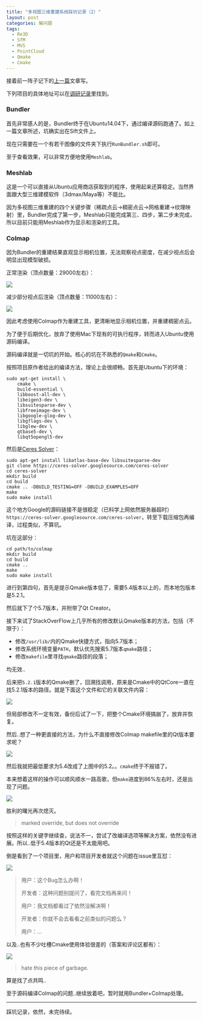 ```yaml
---
title: "多视图三维重建系统踩坑记录（2）"
layout: post
categories: 解问题
tags:
  - Re3D
  - SfM
  - MVS
  - PointCloud
  - Qmake
  - Cmake
---
```


接着前一阵子记下的[上一篇](http://leohope.com/%E8%A7%A3%E9%97%AE%E9%A2%98/2018/03/22/multi-re3d-bugs/)文章写。

下列项目的具体地址可以在[调研记录](http://leohope.com/%E8%A7%A3%E9%97%AE%E9%A2%98/2018/03/06/compare-re3d-system/)里找到。

### Bundler

首先非常感人的是，Bundler终于在Ubuntu14.04下，通过编译源码跑通了。如上一篇文章所述，坑确实出在Sift文件上。

现在只需要在一个有若干图像的文件夹下执行`RunBundler.sh`即可。

至于查看效果，可以非常方便地使用`Meshlab`。

### Meshlab

这是一个可以直接从Ubuntu应用商店获取到的程序，使用起来还算稳定。当然界面跟大型三维建模软件（3dmax/Maya等）不能比。

因为多视图三维重建的四个关键步骤（稀疏点云->稠密点云->网格重建->纹理映射）里，Bundler完成了第一步，Meshlab只能完成第三、四步，第二步未完成，所以目前只能用Meshlab作为显示和渲染的工具。

### Colmap

因为Bundler的重建结果直观显示相机位置，无法观察视点密度，在减少视点后会明显出现模型破损。

正常渲染（顶点数量：29000左右）：

![](http://ohn6qfqhe.bkt.clouddn.com/3drecon-bug-1.jpg)

减少部分视点后渲染（顶点数量：11000左右）：

![](http://ohn6qfqhe.bkt.clouddn.com/3drecon-bug-2.jpg)

因此考虑使用Colmap作为重建工具，更清晰地显示相机位置，并重建稠密点云。

为了便于后期优化，放弃了使用Mac下现有的可执行程序，转而进入Ubuntu使用源码编译。

源码编译就是一切坑的开始。核心的坑在不熟悉的`Qmake`和`Cmake`。

按照项目原作者给出的编译方法，理论上会很顺畅。首先是Ubuntu下的环境：

```
sudo apt-get install \
    cmake \
    build-essential \
    libboost-all-dev \
    libeigen3-dev \
    libsuitesparse-dev \
    libfreeimage-dev \
    libgoogle-glog-dev \
    libgflags-dev \
    libglew-dev \
    qtbase5-dev \
    libqt5opengl5-dev
```

然后是[Ceres Solver](http://ceres-solver.org/)：

```
sudo apt-get install libatlas-base-dev libsuitesparse-dev
git clone https://ceres-solver.googlesource.com/ceres-solver
cd ceres-solver
mkdir build
cd build
cmake .. -DBUILD_TESTING=OFF -DBUILD_EXAMPLES=OFF
make
sudo make install
```

这个地方Google的源码链接不是很稳定（已科学上网依然服务器超时）`https://ceres-solver.googlesource.com/ceres-solver`，转至下载压缩包再编译，过程类似，不算坑。

坑在这部分：

```
cd path/to/colmap
mkdir build
cd build
cmake ..
make
sudo make install
```

进行到第四句，首先是提示Qmake版本低了，需要5.4版本以上的，而本地包版本是5.2.1。

然后就下了个5.7版本，并附带了Qt Creator。

接下来试了StackOverFlow上几乎所有的修改默认Qmake版本的方法，包括（不限于）：

* 修改`/usr/lib/`内的Qmake快捷方式，指向5.7版本；
* 修改系统环境变量`PATH`，默认优先搜索5.7版本`qmake`路径；
* 修改`makefile`里寻找`qmake`路径的段落；

均无效..

后来把`5.2.1`版本的Qmake删了，回溯找调用，原来是Cmake中的QtCore一直在找5.2.1版本的路径。就是下面这个文件和它的关联文件内容：

![](http://ohn6qfqhe.bkt.clouddn.com/3drecon-bug-3.jpg)

但局部修改不一定有效，备份后试了一下，把整个Cmake环境搞崩了，放弃并恢复。

然后..想了一种更直接的方法，为什么不直接修改Colmap makefile里的Qt版本要求呢？

![](http://ohn6qfqhe.bkt.clouddn.com/3drecon-bug-4.jpg)

然后我就把最低要求为5.4改成了上图中的5.2。。`cmake`终于不报错了。

本来想着这样的操作可以顺风顺水一路高歌，但`make`进度到86%左右时，还是出现了问题。

![](http://ohn6qfqhe.bkt.clouddn.com/3drecon-bug-5.jpg)

胜利的曙光再次熄灭。

> marked override, but does not override

按照这样的关键字继续查，说法不一，尝试了改编译选项等解决方案，依然没有进展。所以..低于5.4版本的Qt还是不太能用吧。

倒是看到了一个项目里，用户和项目开发者就这个问题在issue里互怼：

![](http://ohn6qfqhe.bkt.clouddn.com/3drecon-bug-6.jpg)

> 用户：这个Bug怎么办啊！
>
> 开发者：这种问题别提问了，看完文档再来问！
>
> 用户：我文档都看过了依然没解决啊！
>
> 开发者：你就不会去看看之前类似的问题么？
>
> 用户：...

以及..也有不少吐槽Cmake使用体验很差的（答案和评论区都有）：

![](http://ohn6qfqhe.bkt.clouddn.com/3drecon-bug-7.jpg)

> hate this piece of garbage.

算是找了点共鸣..

至于源码编译Colmap的问题..继续放着吧，暂时就用Bundler+Colmap处理。

---

踩坑记录，依然，未完待续。